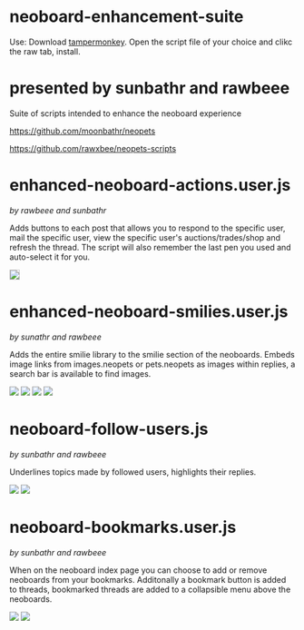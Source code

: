 # neoboard-enhancement-suite

Use: Download <a href="https://chrome.google.com/webstore/detail/tampermonkey/dhdgffkkebhmkfjojejmpbldmpobfkfo?hl=en">tampermonkey</a>. Open the script file of your choice and clikc the raw tab, install.

# presented by sunbathr and rawbeee
Suite of scripts intended to enhance the neoboard experience

https://github.com/moonbathr/neopets

https://github.com/rawxbee/neopets-scripts

# enhanced-neoboard-actions.user.js
*by rawbeee and sunbathr*

Adds buttons to each post that allows you to respond to the specific user, mail the specific user, view the specific user's auctions/trades/shop and refresh the thread. The script will also remember the last pen you used and auto-select it for you.

<img src="https://i.imgur.com/l8tZf34.png" style="border: 1px solid #cacaca;">

# enhanced-neoboard-smilies.user.js
*by sunathr and rawbeee*

Adds the entire smilie library to the smilie section of the neoboards. Embeds image links from images.neopets or pets.neopets as images within replies, a search bar is available to find images.

<img src="https://i.imgur.com/UOB65pz.png">

<img src="https://i.imgur.com/m3IZTio.png">

<img src="https://i.imgur.com/SItX4J4.gif">

<img src="https://i.imgur.com/Qxcsdjy.png">

# neoboard-follow-users.js
*by sunbathr and rawbeee*

Underlines topics made by followed users, highlights their replies.

<img src="https://i.imgur.com/CcEyyog.png">

<img src="https://i.imgur.com/YfJZycn.png">

# neoboard-bookmarks.user.js
*by sunbathr and rawbeee*

When on the neoboard index page you can choose to add or remove neoboards from your bookmarks. Additonally a bookmark button is added to threads, bookmarked threads are added to a collapsible menu above the neoboards.

<img src="https://i.imgur.com/ytLiz0F.png">

<img src="https://i.imgur.com/ydv6oPT.png">

